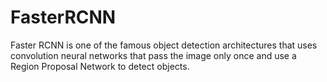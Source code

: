 # FasterRCNN
Faster RCNN is one of the famous object detection architectures that uses convolution neural networks that pass the image only once and use a Region Proposal Network to detect objects.
